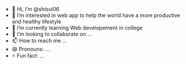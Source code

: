 - 👋 Hi, I’m @shisui06
- 👀 I’m interested in web app to help the world have a more productive and healthy lifestyle
- 🌱 I’m currently learning Web developement in college
- 💞️ I’m looking to collaborate on ...
- 📫 How to reach me ...
- 😄 Pronouns: ...
- ⚡ Fun fact: ...

<!---
shisui06/shisui06 is a ✨ special ✨ repository because its `README.md` (this file) appears on your GitHub profile.
You can click the Preview link to take a look at your changes.
--->

